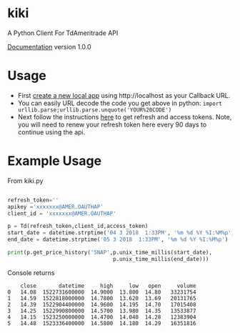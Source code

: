 # kiki
A Python Client For TdAmeritrade API

[Documentation](http://inside.probability.ninja/kiki-a-python-client-for-tdameritrade-api/) version 1.0.0


# Usage
* First [create a new local app](https://developer.tdameritrade.com/) using http://localhost as your Callback URL.
* You can easily URL decode the code you get above in python: `import urllib.parse;urllib.parse.unquote('YOUR%20CODE')`
* Next follow the instructions [here](https://developer.tdameritrade.com/content/simple-auth-local-apps) to get refresh and access tokens. Note, you will need to renew your refresh token here every 90 days to continue using the api.


# Example Usage

From kiki.py
```python

refresh_token=''
apikey ='xxxxxxx@AMER.OAUTHAP'
client_id = 'xxxxxxx@AMER.OAUTHAP'

p = Td(refresh_token,client_id,access_token)
start_date = datetime.strptime('04 3 2018  1:33PM', '%m %d %Y %I:%M%p')
end_date = datetime.strptime('05 3 2018  1:33PM', '%m %d %Y %I:%M%p')

print(p.get_price_history('SNAP',p.unix_time_millis(start_date),
                                 p.unix_time_millis(end_date)))
```
Console returns
```text
    close       datetime     high     low   open     volume
0   14.08  1522731600000  14.9000  13.800  14.80   33231754
1   14.59  1522818000000  14.7800  13.620  13.69   20131765
2   14.39  1522904400000  14.9600  14.195  14.70   17015408
3   14.25  1522990800000  14.5700  13.980  14.35   13533877
4   14.15  1523250000000  14.4700  14.040  14.28   12383904
5   14.48  1523336400000  14.5800  14.180  14.29   16351816
```
